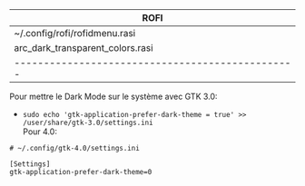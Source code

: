|      ROFI      |
|----------------|
|~/.config/rofi/rofidmenu.rasi|
|               arc_dark_transparent_colors.rasi|
|------------------------------------------------|


Pour mettre le Dark Mode sur le système avec GTK 3.0:
- `sudo echo 'gtk-application-prefer-dark-theme = true' >> /user/share/gtk-3.0/settings.ini`  
Pour 4.0:
```
# ~/.config/gtk-4.0/settings.ini

[Settings]
gtk-application-prefer-dark-theme=0
```
